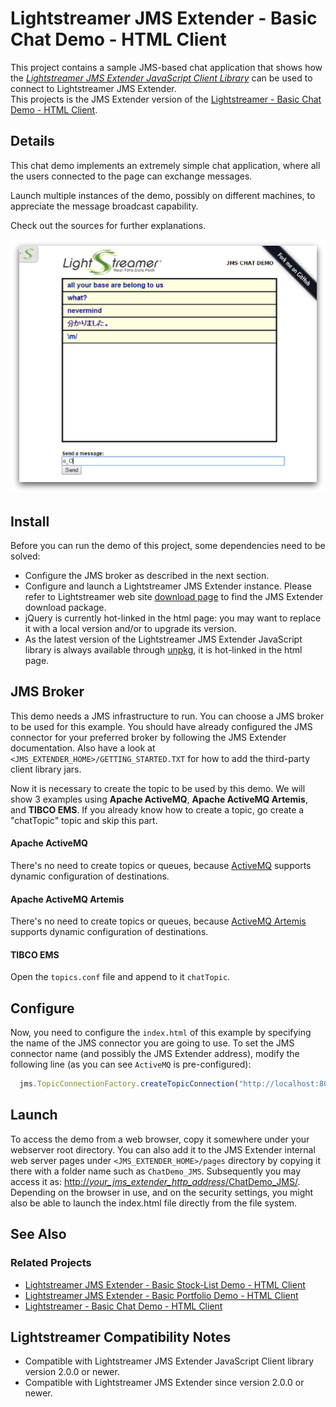 # Lightstreamer JMS Extender - Basic Chat Demo - HTML Client

This project contains a sample JMS-based chat application that shows how the _[Lightstreamer JMS Extender JavaScript Client Library](https://www.npmjs.com/package/lightstreamer-jms-web-client)_ can be used to connect to Lightstreamer JMS Extender.  
This projects is the JMS Extender version of the [Lightstreamer - Basic Chat Demo - HTML Client](https://github.com/Lightstreamer/Lightstreamer-example-chat-client-javascript).

## Details

This chat demo implements an extremely simple chat application, where all the users connected to the page can exchange messages.

Launch multiple instances of the demo, possibly on different machines, to appreciate the message broadcast capability.

Check out the sources for further explanations.

![screenshot](screen-large.png)

## Install

Before you can run the demo of this project, some dependencies need to be solved:

* Configure the JMS broker as described in the next section.
* Configure and launch a Lightstreamer JMS Extender instance. Please refer to Lightstreamer web site [download page](http://download.lightstreamer.com/) to find the JMS Extender download package.
* jQuery is currently hot-linked in the html page: you may want to replace it with a local version and/or to upgrade its version.
* As the latest version of the Lightstreamer JMS Extender JavaScript library is always available through [unpkg](https://unpkg.com/lightstreamer-jms-web-client), it is hot-linked in the html page.

## JMS Broker

This demo needs a JMS infrastructure to run.
You can choose a JMS broker to be used for this example.
You should have already configured the JMS connector for your preferred broker by following the JMS Extender documentation. Also have a look at `<JMS_EXTENDER_HOME>/GETTING_STARTED.TXT` for how to add the third-party client library jars.

Now it is necessary to create the topic to be used by this demo.
We will show 3 examples using **Apache ActiveMQ**, **Apache ActiveMQ Artemis**, and **TIBCO EMS**. If you already know how to create a topic, go create a "chatTopic" topic and skip this part.

#### Apache ActiveMQ

There's no need to create topics or queues, because [ActiveMQ](http://activemq.apache.org/components/classic/) supports dynamic configuration of destinations.


#### Apache ActiveMQ Artemis

There's no need to create topics or queues, because [ActiveMQ Artemis](http://activemq.apache.org/components/artemis/) supports dynamic configuration of destinations.


#### TIBCO EMS

Open the `topics.conf` file and append to it `chatTopic`.


## Configure

Now, you need to configure the `index.html` of this example by specifying the name of the JMS connector you are going to use.
To set the JMS connector name (and possibly the JMS Extender address), modify the following line (as you can see `ActiveMQ` is pre-configured):

```js
  jms.TopicConnectionFactory.createTopicConnection("http://localhost:8080/", "ActiveMQ", null, null, {
```

## Launch

To access the demo from a web browser, copy it somewhere under your webserver root directory. You can also add it to the JMS Extender internal web server pages under `<JMS_EXTENDER_HOME>/pages` directory by copying it there with a folder name such as `ChatDemo_JMS`. Subsequently you may access it as: [http://_your_jms_extender_http_address_/ChatDemo_JMS/](http://_your_jms_extender_http_address_/ChatDemo_JMS/).
Depending on the browser in use, and on the security settings, you might also be able to launch the index.html file directly from the file system.

## See Also

### Related Projects

* [Lightstreamer JMS Extender - Basic Stock-List Demo - HTML Client](https://github.com/Lightstreamer/Lightstreamer-JMS-example-StockList-client-javascript)
* [Lightstreamer JMS Extender - Basic Portfolio Demo - HTML Client](https://github.com/Lightstreamer/Lightstreamer-JMS-example-Portfolio-client-javascript)
* [Lightstreamer - Basic Chat Demo - HTML Client](https://github.com/Lightstreamer/Lightstreamer-example-chat-client-javascript)

## Lightstreamer Compatibility Notes

* Compatible with Lightstreamer JMS Extender JavaScript Client library version 2.0.0 or newer.
* Compatible with Lightstreamer JMS Extender since version 2.0.0 or newer.
